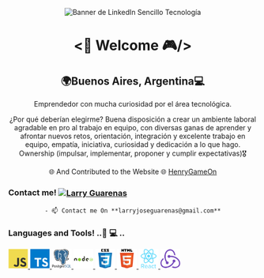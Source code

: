 <div align="center">
            
![Banner de LinkedIn Sencillo Tecnología](https://user-images.githubusercontent.com/105826102/225131932-087b18bb-1c1f-4b62-a7e3-66a413a317f4.gif)



 
 

<h1 align="center">
 <👾 Welcome 🎮/>
</h1>
<h2 align="center">
  🌍Buenos Aires, Argentina💻
</h2>

<p>Emprendedor con mucha curiosidad por el área tecnológica.

¿Por qué deberían elegirme?
Buena disposición a crear un ambiente laboral agradable en pro al trabajo en equipo, con diversas ganas de aprender y afrontar nuevos retos, orientación, integración y excelente trabajo en equipo, empatía, iniciativa, curiosidad y dedicación a lo que hago. Ownership (impulsar, implementar, proponer y cumplir expectativas)🎖 </p>

 🌐 And Contributed to the Website 🌐 [HenryGameOn](https://henry-pf-front.vercel.app/games)

<p align="center">
    <h3 align="left">Contact me!  <a href=https://www.linkedin.com/in/larry-jos%C3%A9-guarenas-arraez-100a5a256/ target="blank"><img align="center" src="https://raw.githubusercontent.com/rahuldkjain/github-profile-readme-generator/master/src/images/icons/Social/linked-in-alt.svg" alt="Larry Guarenas" height="30" width="40" /></a> </h3>
    
    - 📫 Contact me On **larryjoseguarenas@gmail.com**
</p>

 <h3 align="left">Languages and Tools! ..🔧 💻 .. </h3>
<p align="left"> <a href="https://developer.mozilla.org/en-US/docs/Web/JavaScript" target="_blank" rel="noreferrer"> <img src="https://raw.githubusercontent.com/devicons/devicon/master/icons/javascript/javascript-original.svg" alt="javascript" width="40" height="40"/> </a> <a href="https://www.typescriptlang.org/" target="_blank" rel="noreferrer"> <img src="https://raw.githubusercontent.com/devicons/devicon/master/icons/typescript/typescript-original.svg" alt="typescript" width="40" height="40"/> </a> <a href="https://www.postgresql.org" target="_blank" rel="noreferrer"> <img src="https://raw.githubusercontent.com/devicons/devicon/master/icons/postgresql/postgresql-original-wordmark.svg" alt="postgresql" width="40" height="40"/> </a> <a href="https://nodejs.org" target="_blank" rel="noreferrer"> <img src="https://raw.githubusercontent.com/devicons/devicon/master/icons/nodejs/nodejs-original-wordmark.svg" alt="nodejs" width="40" height="40"/> </a> <a href="https://www.w3schools.com/css/" target="_blank" rel="noreferrer"> <img src="https://raw.githubusercontent.com/devicons/devicon/master/icons/css3/css3-original-wordmark.svg" alt="css3" width="40" height="40"/> </a> <a href="https://www.w3.org/html/" target="_blank" rel="noreferrer"> <img src="https://raw.githubusercontent.com/devicons/devicon/master/icons/html5/html5-original-wordmark.svg" alt="html5" width="40" height="40"/> </a>  <a href="https://reactjs.org/" target="_blank" rel="noreferrer"> <img src="https://raw.githubusercontent.com/devicons/devicon/master/icons/react/react-original-wordmark.svg" alt="react" width="40" height="40"/> </a> <a href="https://redux.js.org" target="_blank" rel="noreferrer"> <img src="https://raw.githubusercontent.com/devicons/devicon/master/icons/redux/redux-original.svg" alt="redux" width="40" height="40"/> </a> </p>
